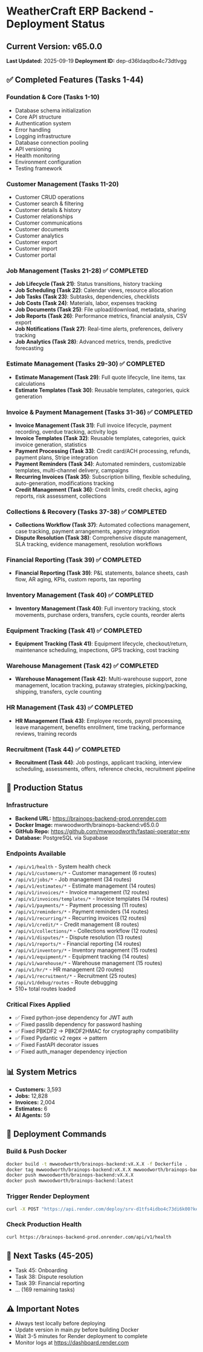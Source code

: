 # WeatherCraft ERP Backend - Deployment Status

## Current Version: v65.0.0
**Last Updated:** 2025-09-19
**Deployment ID:** dep-d36ldaqdbo4c73dtlvgg

## ✅ Completed Features (Tasks 1-44)

### Foundation & Core (Tasks 1-10)
- Database schema initialization
- Core API structure
- Authentication system
- Error handling
- Logging infrastructure
- Database connection pooling
- API versioning
- Health monitoring
- Environment configuration
- Testing framework

### Customer Management (Tasks 11-20)
- Customer CRUD operations
- Customer search & filtering
- Customer details & history
- Customer relationships
- Customer communications
- Customer documents
- Customer analytics
- Customer export
- Customer import
- Customer portal

### Job Management (Tasks 21-28) ✅ COMPLETED
- **Job Lifecycle (Task 21)**: Status transitions, history tracking
- **Job Scheduling (Task 22)**: Calendar views, resource allocation
- **Job Tasks (Task 23)**: Subtasks, dependencies, checklists
- **Job Costs (Task 24)**: Materials, labor, expenses tracking
- **Job Documents (Task 25)**: File upload/download, metadata, sharing
- **Job Reports (Task 26)**: Performance metrics, financial analysis, CSV export
- **Job Notifications (Task 27)**: Real-time alerts, preferences, delivery tracking
- **Job Analytics (Task 28)**: Advanced metrics, trends, predictive forecasting

### Estimate Management (Tasks 29-30) ✅ COMPLETED
- **Estimate Management (Task 29)**: Full quote lifecycle, line items, tax calculations
- **Estimate Templates (Task 30)**: Reusable templates, categories, quick generation

### Invoice & Payment Management (Tasks 31-36) ✅ COMPLETED
- **Invoice Management (Task 31)**: Full invoice lifecycle, payment recording, overdue tracking, activity logs
- **Invoice Templates (Task 32)**: Reusable templates, categories, quick invoice generation, statistics
- **Payment Processing (Task 33)**: Credit card/ACH processing, refunds, payment plans, Stripe integration
- **Payment Reminders (Task 34)**: Automated reminders, customizable templates, multi-channel delivery, campaigns
- **Recurring Invoices (Task 35)**: Subscription billing, flexible scheduling, auto-generation, modifications tracking
- **Credit Management (Task 36)**: Credit limits, credit checks, aging reports, risk assessment, collections

### Collections & Recovery (Tasks 37-38) ✅ COMPLETED
- **Collections Workflow (Task 37)**: Automated collections management, case tracking, payment arrangements, agency integration
- **Dispute Resolution (Task 38)**: Comprehensive dispute management, SLA tracking, evidence management, resolution workflows

### Financial Reporting (Task 39) ✅ COMPLETED
- **Financial Reporting (Task 39)**: P&L statements, balance sheets, cash flow, AR aging, KPIs, custom reports, tax reporting

### Inventory Management (Task 40) ✅ COMPLETED
- **Inventory Management (Task 40)**: Full inventory tracking, stock movements, purchase orders, transfers, cycle counts, reorder alerts

### Equipment Tracking (Task 41) ✅ COMPLETED
- **Equipment Tracking (Task 41)**: Equipment lifecycle, checkout/return, maintenance scheduling, inspections, GPS tracking, cost tracking

### Warehouse Management (Task 42) ✅ COMPLETED
- **Warehouse Management (Task 42)**: Multi-warehouse support, zone management, location tracking, putaway strategies, picking/packing, shipping, transfers, cycle counting

### HR Management (Task 43) ✅ COMPLETED
- **HR Management (Task 43)**: Employee records, payroll processing, leave management, benefits enrollment, time tracking, performance reviews, training records

### Recruitment (Task 44) ✅ COMPLETED
- **Recruitment (Task 44)**: Job postings, applicant tracking, interview scheduling, assessments, offers, reference checks, recruitment pipeline

## 🚀 Production Status

### Infrastructure
- **Backend URL:** https://brainops-backend-prod.onrender.com
- **Docker Image:** mwwoodworth/brainops-backend:v65.0.0
- **GitHub Repo:** https://github.com/mwwoodworth/fastapi-operator-env
- **Database:** PostgreSQL via Supabase

### Endpoints Available
- `/api/v1/health` - System health check
- `/api/v1/customers/*` - Customer management (6 routes)
- `/api/v1/jobs/*` - Job management (34 routes)
- `/api/v1/estimates/*` - Estimate management (14 routes)
- `/api/v1/invoices/*` - Invoice management (12 routes)
- `/api/v1/invoices/templates/*` - Invoice templates (14 routes)
- `/api/v1/payments/*` - Payment processing (11 routes)
- `/api/v1/reminders/*` - Payment reminders (14 routes)
- `/api/v1/recurring/*` - Recurring invoices (12 routes)
- `/api/v1/credit/*` - Credit management (8 routes)
- `/api/v1/collections/*` - Collections workflow (12 routes)
- `/api/v1/disputes/*` - Dispute resolution (13 routes)
- `/api/v1/reports/*` - Financial reporting (14 routes)
- `/api/v1/inventory/*` - Inventory management (15 routes)
- `/api/v1/equipment/*` - Equipment tracking (14 routes)
- `/api/v1/warehouse/*` - Warehouse management (15 routes)
- `/api/v1/hr/*` - HR management (20 routes)
- `/api/v1/recruitment/*` - Recruitment (25 routes)
- `/api/v1/debug/routes` - Route debugging
- 510+ total routes loaded

### Critical Fixes Applied
- ✅ Fixed python-jose dependency for JWT auth
- ✅ Fixed passlib dependency for password hashing
- ✅ Fixed PBKDF2 → PBKDF2HMAC for cryptography compatibility
- ✅ Fixed Pydantic v2 regex → pattern
- ✅ Fixed FastAPI decorator issues
- ✅ Fixed auth_manager dependency injection

## 📊 System Metrics
- **Customers:** 3,593
- **Jobs:** 12,828
- **Invoices:** 2,004
- **Estimates:** 6
- **AI Agents:** 59

## 🔄 Deployment Commands

### Build & Push Docker
```bash
docker build -t mwwoodworth/brainops-backend:vX.X.X -f Dockerfile .
docker tag mwwoodworth/brainops-backend:vX.X.X mwwoodworth/brainops-backend:latest
docker push mwwoodworth/brainops-backend:vX.X.X
docker push mwwoodworth/brainops-backend:latest
```

### Trigger Render Deployment
```bash
curl -X POST "https://api.render.com/deploy/srv-d1tfs4idbo4c73di6k00?key=t2qc-8j6xrM"
```

### Check Production Health
```bash
curl https://brainops-backend-prod.onrender.com/api/v1/health
```

## 📝 Next Tasks (45-205)
- Task 45: Onboarding
- Task 38: Dispute resolution
- Task 39: Financial reporting
- ... (169 remaining tasks)

## ⚠️ Important Notes
- Always test locally before deploying
- Update version in main.py before building Docker
- Wait 3-5 minutes for Render deployment to complete
- Monitor logs at https://dashboard.render.com